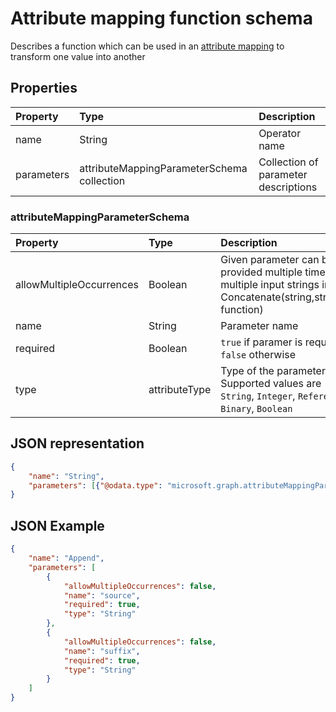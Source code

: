 # Attribute mapping function schema

Describes a function which can be used in an [attribute mapping](synchronization_attributeMapping.md) to transform one value into another

## Properties

| Property                   | Type                      | Description    |
|:---------------------------|:-------------------------|:---------------|
|name                        |String                    |Operator name |
|parameters                  |attributeMappingParameterSchema collection  |Collection of parameter descriptions|

### attributeMappingParameterSchema

| Property                   | Type                      | Description    |
|:---------------------------|:-------------------------|:---------------|
|allowMultipleOccurrences    |Boolean                   |Given parameter can be provided multiple times (i.e. multiple input strings into Concatenate(string,string,...) function) |
|name                        |String                    |Parameter name |
|required                    |Boolean                   |`true` if paramer is required. `false` otherwise |
|type                        |attributeType             |Type of the parameter. Supported values are `String`, `Integer`, `Reference`, `Binary`, `Boolean`|

## JSON representation

```json
{
    "name": "String",
    "parameters": [{"@odata.type": "microsoft.graph.attributeMappingParameterSchema"}]
}
```

## JSON Example

```json
{
    "name": "Append",
    "parameters": [
        {
            "allowMultipleOccurrences": false,
            "name": "source",
            "required": true,
            "type": "String"
        },
        {
            "allowMultipleOccurrences": false,
            "name": "suffix",
            "required": true,
            "type": "String"
        }
    ]
}
```